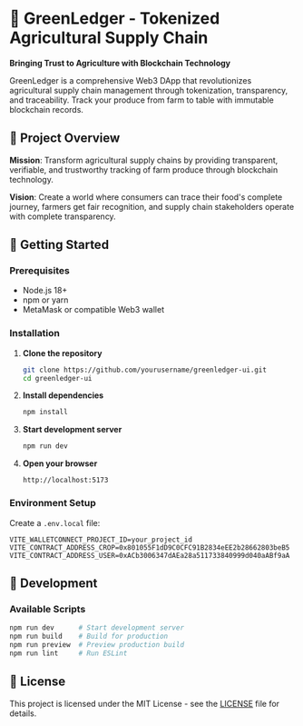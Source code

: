 # 🌱 GreenLedger - Tokenized Agricultural Supply Chain

**Bringing Trust to Agriculture with Blockchain Technology**

GreenLedger is a comprehensive Web3 DApp that revolutionizes agricultural supply chain management through tokenization, transparency, and traceability. Track your produce from farm to table with immutable blockchain records.

## 🎯 Project Overview

**Mission**: Transform agricultural supply chains by providing transparent, verifiable, and trustworthy tracking of farm produce through blockchain technology.

**Vision**: Create a world where consumers can trace their food's complete journey, farmers get fair recognition, and supply chain stakeholders operate with complete transparency.


## 🚀 Getting Started

### Prerequisites
- Node.js 18+
- npm or yarn
- MetaMask or compatible Web3 wallet

### Installation

1. **Clone the repository**
   ```bash
   git clone https://github.com/yourusername/greenledger-ui.git
   cd greenledger-ui
   ```

2. **Install dependencies**
   ```bash
   npm install
   ```

3. **Start development server**
   ```bash
   npm run dev
   ```

4. **Open your browser**
   ```
   http://localhost:5173
   ```

### Environment Setup

Create a `.env.local` file:
```env
VITE_WALLETCONNECT_PROJECT_ID=your_project_id
VITE_CONTRACT_ADDRESS_CROP=0x801055F1dD9C0CFC91B2834eEE2b28662803beB5
VITE_CONTRACT_ADDRESS_USER=0xACb3006347dAEa28a511733840999d040aABf9aA
```


## 🔧 Development

### **Available Scripts**
```bash
npm run dev      # Start development server
npm run build    # Build for production
npm run preview  # Preview production build
npm run lint     # Run ESLint
```

## 📄 License

This project is licensed under the MIT License - see the [LICENSE](LICENSE) file for details.
